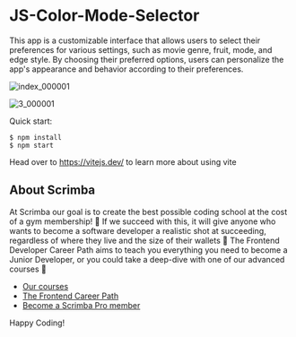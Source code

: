 # JS-Color-Mode-Selector

This app is a customizable interface that allows users to select their preferences for various settings, such as movie genre, fruit, mode, and edge style. By choosing their preferred options, users can personalize the app's appearance and behavior according to their preferences.

![index_000001](https://github.com/yinfangrtz/JS-Color-Mode-Selector/assets/106718273/c1345753-c885-4025-a3d3-714f6b63c12b)

![3_000001](https://github.com/yinfangrtz/JS-Color-Mode-Selector/assets/106718273/7911f861-c7a4-4b97-bb04-005c5fc52be4)


Quick start:

```
$ npm install
$ npm start
````

Head over to https://vitejs.dev/ to learn more about using vite
## About Scrimba

At Scrimba our goal is to create the best possible coding school at the cost of a gym membership! 💜
If we succeed with this, it will give anyone who wants to become a software developer a realistic shot at succeeding, regardless of where they live and the size of their wallets 🎉
The Frontend Developer Career Path aims to teach you everything you need to become a Junior Developer, or you could take a deep-dive with one of our advanced courses 🚀

- [Our courses](https://scrimba.com/allcourses)
- [The Frontend Career Path](https://scrimba.com/learn/frontend)
- [Become a Scrimba Pro member](https://scrimba.com/pricing)

Happy Coding!
